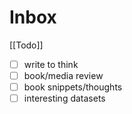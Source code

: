 # Inbox

[[Todo]]

- [ ] write to think
- [ ] book/media review
- [ ] book snippets/thoughts
- [ ] interesting datasets